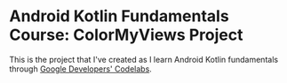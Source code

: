 # Android Kotlin Fundamentals Course: ColorMyViews Project

This is the project that I've created as I learn Android Kotlin
fundamentals through [Google Developers' Codelabs](https://codelabs.developers.google.com/android-kotlin-fundamentals/).